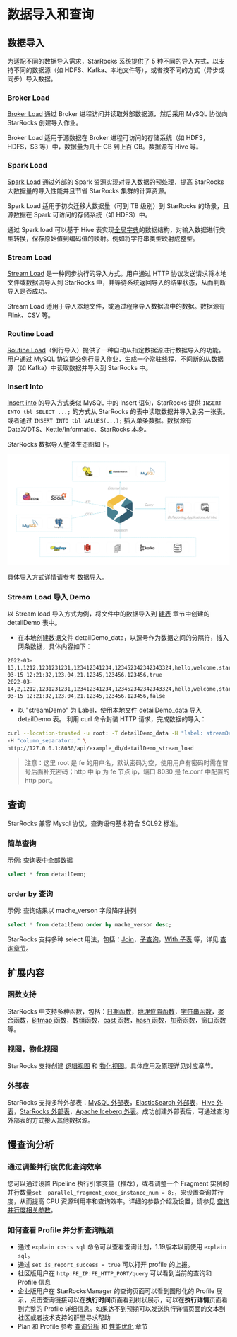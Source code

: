 # 数据导入和查询

## 数据导入

为适配不同的数据导入需求，StarRocks 系统提供了 5 种不同的导入方式，以支持不同的数据源（如 HDFS、Kafka、本地文件等），或者按不同的方式（异步或同步）导入数据。

### Broker Load

[Broker Load](/loading/BrokerLoad.md) 通过 Broker 进程访问并读取外部数据源，然后采用 MySQL 协议向 StarRocks 创建导入作业。

Broker Load 适用于源数据在 Broker 进程可访问的存储系统（如 HDFS，HDFS，S3 等）中，数据量为几十 GB 到上百 GB。数据源有 Hive 等。

### Spark Load

[Spark Load](/loading/SparkLoad.md) 通过外部的 Spark 资源实现对导入数据的预处理，提高 StarRocks 大数据量的导入性能并且节省 StarRocks 集群的计算资源。

Spark Load 适用于初次迁移大数据量（可到 TB 级别）到 StarRocks 的场景，且源数据在 Spark 可访问的存储系统（如 HDFS）中。

通过 Spark load 可以基于 Hive 表实现[全局字典](/loading/SparkLoad.md#全局字典)的数据结构，对输入数据进行类型转换，保存原始值到编码值的映射。例如将字符串类型映射成整型。

### Stream Load

[Stream Load](/loading/StreamLoad.md) 是一种同步执行的导入方式。用户通过 HTTP 协议发送请求将本地文件或数据流导入到 StarRocks 中，并等待系统返回导入的结果状态，从而判断导入是否成功。

Stream Load 适用于导入本地文件，或通过程序导入数据流中的数据。数据源有 Flink、CSV 等。

### Routine Load

[Routine Load](/loading/RoutineLoad.md)（例行导入）提供了一种自动从指定数据源进行数据导入的功能。用户通过 MySQL 协议提交例行导入作业，生成一个常驻线程，不间断的从数据源（如 Kafka）中读取数据并导入到 StarRocks 中。

### Insert Into

[Insert into](/loading/InsertInto.md) 的导入方式类似 MySQL 中的 Insert 语句，StarRocks 提供 `INSERT INTO tbl SELECT ...;` 的方式从 StarRocks 的表中读取数据并导入到另一张表。或者通过 `INSERT INTO tbl VALUES(...);` 插入单条数据。数据源有 DataX/DTS、Kettle/Informatic、StarRocks 本身。

StarRocks 数据导入整体生态图如下。

![starrocks_ecology](../assets/screenshot_1615530614737.png)

具体导入方式详情请参考 [数据导入](../loading/Loading_intro.md)。

### Stream Load 导入 Demo

以 Stream load 导入方式为例，将文件中的数据导入到 [建表](/quick_start/Create_table.md) 章节中创建的 detailDemo 表中。

* 在本地创建数据文件 detailDemo_data，以逗号作为数据之间的分隔符，插入两条数据，具体内容如下：

```Plain Text
2022-03-13,1,1212,1231231231,123412341234,123452342342343324,hello,welcome,starrocks,2022-03-15 12:21:32,123.04,21.12345,123456.123456,true
2022-03-14,2,1212,1231231231,123412341234,123452342342343324,hello,welcome,starrocks,2022-03-15 12:21:32,123.04,21.12345,123456.123456,false
```

* 以 "streamDemo" 为 Label，使用本地文件 detailDemo_data 导入 detailDemo 表。
利用 curl 命令封装 HTTP 请求，完成数据的导入：

```bash
curl --location-trusted -u root: -T detailDemo_data -H "label: streamDemo" \
-H "column_separator:," \
http://127.0.0.1:8030/api/example_db/detailDemo_stream_load
```

> 注意：这里 root 是 fe 的用户名，默认密码为空，使用用户有密码时需在冒号后面补充密码；http 中 ip 为 fe 节点 ip，端口 8030 是 fe.conf 中配置的 http port。

## 查询

StarRocks 兼容 Mysql 协议，查询语句基本符合 SQL92 标准。

### 简单查询

示例: 查询表中全部数据

```sql
select * from detailDemo;
```

### order by 查询

示例: 查询结果以 mache_verson 字段降序排列

```sql
select * from detailDemo order by mache_verson desc;
```

StarRocks 支持多种 select 用法，包括：[Join](/sql-reference/sql-statements/data-manipulation/SELECT.md#%E8%BF%9E%E6%8E%A5join)，[子查询](/sql-reference/sql-statements/data-manipulation/SELECT.md#子查询)，[With 子表](/sql-reference/sql-statements/data-manipulation/SELECT.md#with%E5%AD%90%E5%8F%A5) 等，详见 [查询章节](/sql-reference/sql-statements/data-manipulation/SELECT.md)。

## 扩展内容

### 函数支持

StarRocks 中支持多种函数，包括：[日期函数](/sql-reference/sql-functions/date-time-functions/convert_tz)，[地理位置函数](/sql-reference/sql-functions/spatial-functions/st_astext)，[字符串函数](/sql-reference/sql-functions/string-functions/append_trailing_char_if_absent)，[聚合函数](/sql-reference/sql-functions/aggregate-functions/approx_count_distinct)，[Bitmap 函数](/sql-reference/sql-functions/bitmap-functions/bitmap_and)，[数组函数](/sql-reference/sql-functions/array-functions/array_append)，[cast 函数](/sql-reference/sql-functions/cast.md)，[hash 函数](/sql-reference/sql-functions/hash-functions/murmur_hash3_32)，[加密函数](/sql-reference/sql-functions/encryption-functions/md5.md)，[窗口函数](/using_starrocks/Window_function.md) 等。

### 视图，物化视图

StarRocks 支持创建 [逻辑视图](/sql-reference/sql-statements/data-definition/CREATE%20VIEW.md#description) 和 [物化视图](/using_starrocks/Materialized_view.md#物化视图)。具体应用及原理详见对应章节。

### 外部表

StarRocks 支持多种外部表：[MySQL 外部表](/using_starrocks/External_table.md#MySQL外部表)，[ElasticSearch 外部表](/using_starrocks/External_table.md#ElasticSearch外部表)，[Hive 外表](/using_starrocks/External_table.md#Hive外表)，[StarRocks 外部表](/using_starrocks/External_table.md#StarRocks外部表)，[Apache Iceberg 外表](/using_starrocks/External_table.md#apache-iceberg%E5%A4%96%E8%A1%A8)。成功创建外部表后，可通过查询外部表的方式接入其他数据源。

## 慢查询分析

### 通过调整并行度优化查询效率

您可以通过设置 Pipeline 执行引擎变量（推荐），或者调整一个 Fragment 实例的并行数量`set  parallel_fragment_exec_instance_num = 8;`，来设置查询并行度，从而提高 CPU 资源利用率和查询效率。详细的参数介绍及设置，请参见 [查询并行度相关参数](/administration/Query_management.md/#查询相关的session变量)。

### 如何查看 Profile 并分析查询瓶颈

* 通过 `explain costs sql` 命令可以查看查询计划，1.19版本以前使用 `explain sql`。
* 通过 `set is_report_success = true` 可以打开 profile 的上报。
* 社区版用户在 `http:FE_IP:FE_HTTP_PORT/query` 可以看到当前的查询和 Profile 信息
* 企业版用户在 StarRocksManager 的查询页面可以看到图形化的 Profile 展示，点击查询链接可以在**执行时间**页面看到树状展示，可以在**执行详情**页面看到完整的 Profile 详细信息。如果达不到预期可以发送执行详情页面的文本到社区或者技术支持的群里寻求帮助
* Plan 和 Profile 参考 [查询分析](../administration/Query_planning.md) 和 [性能优化](../administration/Profiling.md) 章节
